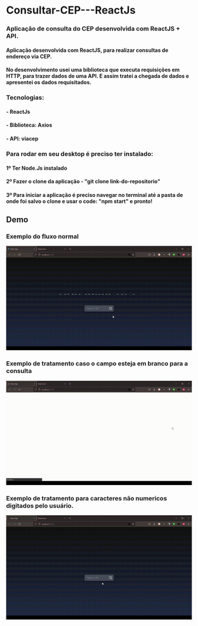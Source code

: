 # Consultar-CEP---ReactJs
### Aplicação de consulta do CEP desenvolvida com ReactJS + API.

#### Aplicação desenvolvida com ReactJS, para realizar consultas de endereço via CEP. 
#### No desenvolvimento usei uma biblioteca que executa requisições em HTTP, para trazer dados de uma API. E assim tratei a chegada de dados e apresentei os dados requisitados.

### Tecnologias:
#### - ReactJs
#### - Biblioteca: Axios
#### - API: viacep


### Para rodar em seu desktop é preciso ter instalado:

#### 1º Ter Node.Js instalado
#### 2º Fazer o clone da aplicação - "git clone link-do-repositorio"
#### 3º Para iniciar a aplicação é preciso navegar no terminal até a pasta de onde foi salvo o clone e usar o code: "npm start" e pronto!
## Demo

### Exemplo do fluxo normal
![Fluxo normal](https://github.com/luizpedros/Consultar-CEP---ReactJs/blob/main/gifs-demo/fluxo_Trim.gif?raw=true)

### Exemplo de tratamento caso o campo esteja em branco para a consulta
![Fluxo campo em branco](https://github.com/luizpedros/Consultar-CEP---ReactJs/blob/main/gifs-demo/erro-branco_Trim.gif?raw=true)

### Exemplo de tratamento para caracteres não numericos digitados pelo usuário.
![Fluxo caracteres não numericos](https://github.com/luizpedros/Consultar-CEP---ReactJs/blob/main/gifs-demo/erro-letra-m_Trim.gif?raw=true)

